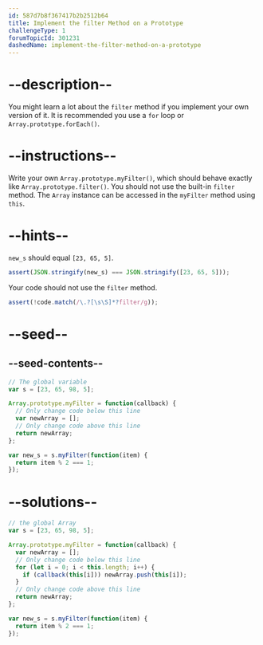 ```yaml
---
id: 587d7b8f367417b2b2512b64
title: Implement the filter Method on a Prototype
challengeType: 1
forumTopicId: 301231
dashedName: implement-the-filter-method-on-a-prototype
---
```


# --description--

You might learn a lot about the `filter` method if you implement your own version of it. It is recommended you use a `for` loop or `Array.prototype.forEach()`.

# --instructions--

Write your own `Array.prototype.myFilter()`, which should behave exactly like `Array.prototype.filter()`. You should not use the built-in `filter` method. The `Array` instance can be accessed in the `myFilter` method using `this`.

# --hints--

`new_s` should equal `[23, 65, 5]`.

```js
assert(JSON.stringify(new_s) === JSON.stringify([23, 65, 5]));
```

Your code should not use the `filter` method.

```js
assert(!code.match(/\.?[\s\S]*?filter/g));
```

# --seed--

## --seed-contents--

```js
// The global variable
var s = [23, 65, 98, 5];

Array.prototype.myFilter = function(callback) {
  // Only change code below this line
  var newArray = [];
  // Only change code above this line
  return newArray;
};

var new_s = s.myFilter(function(item) {
  return item % 2 === 1;
});
```

# --solutions--

```js
// the global Array
var s = [23, 65, 98, 5];

Array.prototype.myFilter = function(callback) {
  var newArray = [];
  // Only change code below this line
  for (let i = 0; i < this.length; i++) {
    if (callback(this[i])) newArray.push(this[i]);
  }
  // Only change code above this line
  return newArray;
};

var new_s = s.myFilter(function(item) {
  return item % 2 === 1;
});
```